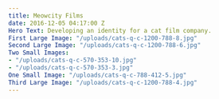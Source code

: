 ```yaml
---
title: Meowcity Films
date: 2016-12-05 04:17:00 Z
Hero Text: Developing an identity for a cat film company.
First Large Image: "/uploads/cats-q-c-1200-788-8.jpg"
Second Large Image: "/uploads/cats-q-c-1200-788-6.jpg"
Two Small Images:
- "/uploads/cats-q-c-570-353-10.jpg"
- "/uploads/cats-q-c-570-353-3.jpg"
One Small Image: "/uploads/cats-q-c-788-412-5.jpg"
Third Large Image: "/uploads/cats-q-c-1200-788-4.jpg"
---
```


